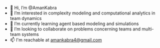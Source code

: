 - 👋 Hi, I’m @AmanKabra
- 👀 I’m interested in complexity modeling and computational analytics in team dynamics
- 🌱 I’m currently learning agent based modeling and simulations
- 💞️ I’m looking to collaborate on problems concerning teams and multi-team systems 
- 📫 I'm reachable at amankabra4@gmail.com

<!---
AmanKabra/AmanKabra is a ✨ special ✨ repository because its `README.md` (this file) appears on your GitHub profile.
You can click the Preview link to take a look at your changes.
--->
